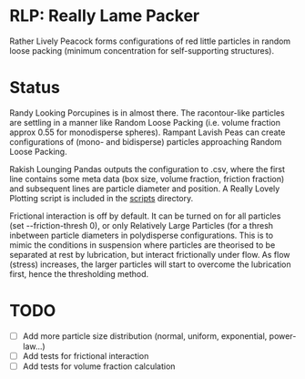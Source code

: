 # RLP: Really Lame Packer

Rather Lively Peacock forms configurations of red little particles in random
loose packing (minimum concentration for self-supporting structures).

# Status

Randy Looking Porcupines is in almost there. The racontour-like particles are
settling in a manner like Random Loose Packing (i.e. volume fraction approx 0.55
for monodisperse spheres). Rampant Lavish Peas can create configurations of
(mono- and bidisperse) particles approaching Random Loose Packing.

Rakish Lounging Pandas outputs the configuration to .csv, where the first line
contains some meta data (box size, volume fraction, friction fraction) and
subsequent lines are particle diameter and position. A Really Lovely Plotting
script is included in the [scripts](scripts) directory.

Frictional interaction is off by default. It can be turned on for all particles
(set --friction-thresh 0), or only Relatively Large Particles (for a thresh
inbetween particle diameters in polydisperse configurations. This is to mimic
the conditions in suspension where particles are theorised to be separated at
rest by lubrication, but interact frictionally under flow. As flow (stress)
increases, the larger particles will start to overcome the lubrication first,
hence the thresholding method.

# TODO

  - [ ] Add more particle size distribution (normal, uniform, exponential,
    power-law...)
  - [ ] Add tests for frictional interaction
  - [ ] Add tests for volume fraction calculation
